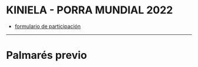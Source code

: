 # KINIELA - PORRA MUNDIAL 2022

- [formulario de participación](https://docs.google.com/forms/d/e/1FAIpQLSf4IL-8piPTv2mk3eZRv8ybTWkJXW0aL4-6XjX2crJjcds5uQ/viewform)

__________________

# Palmarés previo

